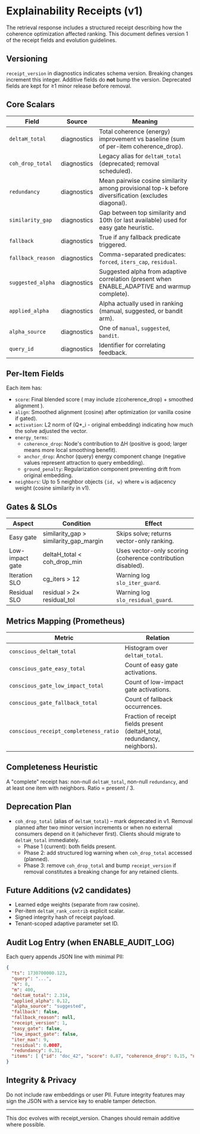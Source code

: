 # Explainability Receipts (v1)

The retrieval response includes a structured receipt describing how the coherence optimization affected ranking. This document defines version 1 of the receipt fields and evolution guidelines.

## Versioning
`receipt_version` in diagnostics indicates schema version. Breaking changes increment this integer. Additive fields do **not** bump the version. Deprecated fields are kept for ≥1 minor release before removal.

## Core Scalars
| Field | Source | Meaning |
|-------|--------|---------|
| `deltaH_total` | diagnostics | Total coherence (energy) improvement vs baseline (sum of per-item coherence_drop). |
| `coh_drop_total` | diagnostics | Legacy alias for `deltaH_total` (deprecated; removal scheduled). |
| `redundancy` | diagnostics | Mean pairwise cosine similarity among provisional top-k before diversification (excludes diagonal). |
| `similarity_gap` | diagnostics | Gap between top similarity and 10th (or last available) used for easy gate heuristic. |
| `fallback` | diagnostics | True if any fallback predicate triggered. |
| `fallback_reason` | diagnostics | Comma-separated predicates: `forced`, `iters_cap`, `residual`. |
| `suggested_alpha` | diagnostics | Suggested alpha from adaptive correlation (present when ENABLE_ADAPTIVE and warmup complete). |
| `applied_alpha` | diagnostics | Alpha actually used in ranking (manual, suggested, or bandit arm). |
| `alpha_source` | diagnostics | One of `manual`, `suggested`, `bandit`. |
| `query_id` | diagnostics | Identifier for correlating feedback. |

## Per-Item Fields
Each item has:
- `score`: Final blended score ( may include z(coherence_drop) + smoothed alignment ).
- `align`: Smoothed alignment (cosine) after optimization (or vanilla cosine if gated).
- `activation`: L2 norm of (Q*_i - original embedding) indicating how much the solve adjusted the vector.
- `energy_terms`:
  - `coherence_drop`: Node's contribution to ΔH (positive is good; larger means more local smoothing benefit).
  - `anchor_drop`: Anchor (query) energy component change (negative values represent attraction to query embedding).
  - `ground_penalty`: Regularization component preventing drift from original embedding.
- `neighbors`: Up to 5 neighbor objects `{id, w}` where `w` is adjacency weight (cosine similarity in v1).

## Gates & SLOs
| Aspect | Condition | Effect |
|--------|-----------|--------|
| Easy gate | similarity_gap > similarity_gap_margin | Skips solve; returns vector-only ranking. |
| Low-impact gate | deltaH_total < coh_drop_min | Uses vector-only scoring (coherence contribution disabled). |
| Iteration SLO | cg_iters > 12 | Warning log `slo_iter_guard`. |
| Residual SLO | residual > 2× residual_tol | Warning log `slo_residual_guard`. |

## Metrics Mapping (Prometheus)
| Metric | Relation |
|--------|----------|
| `conscious_deltaH_total` | Histogram over `deltaH_total`. |
| `conscious_gate_easy_total` | Count of easy gate activations. |
| `conscious_gate_low_impact_total` | Count of low-impact gate activations. |
| `conscious_gate_fallback_total` | Count of fallback occurrences. |
| `conscious_receipt_completeness_ratio` | Fraction of receipt fields present (deltaH_total, redundancy, neighbors). |

## Completeness Heuristic
A "complete" receipt has: non-null `deltaH_total`, non-null `redundancy`, and at least one item with neighbors. Ratio = present / 3.

## Deprecation Plan
- `coh_drop_total` (alias of `deltaH_total`) – mark deprecated in v1. Removal planned after two minor version increments or when no external consumers depend on it (whichever first). Clients should migrate to `deltaH_total` immediately.
  - Phase 1 (current): both fields present.
  - Phase 2: add structured log warning when `coh_drop_total` accessed (planned).
  - Phase 3: remove `coh_drop_total` and bump `receipt_version` if removal constitutes a breaking change for any retained clients.

## Future Additions (v2 candidates)
- Learned edge weights (separate from raw cosine).
- Per-item `deltaH_rank_contrib` explicit scalar.
- Signed integrity hash of receipt payload.
- Tenant-scoped adaptive parameter set ID.

## Audit Log Entry (when ENABLE_AUDIT_LOG)
Each query appends JSON line with minimal PII:
```json
{
  "ts": 1730700000.123,
  "query": "...",
  "k": 8,
  "m": 400,
  "deltaH_total": 2.314,
  "applied_alpha": 0.12,
  "alpha_source": "suggested",
  "fallback": false,
  "fallback_reason": null,
  "receipt_version": 1,
  "easy_gate": false,
  "low_impact_gate": false,
  "iter_max": 9,
  "residual": 0.0007,
  "redundancy": 0.31,
  "items": [ {"id": "doc_42", "score": 0.87, "coherence_drop": 0.15, "neighbors": ["doc_17","doc_88"]} ]
}
```

## Integrity & Privacy
Do not include raw embeddings or user PII. Future integrity features may sign the JSON with a service key to enable tamper detection.

---
This doc evolves with receipt_version. Changes should remain additive where possible.
